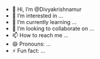 - 👋 Hi, I’m @Divyakrishnamur
- 👀 I’m interested in ...
- 🌱 I’m currently learning ...
- 💞️ I’m looking to collaborate on ...
- 📫 How to reach me ...
- 😄 Pronouns: ...
- ⚡ Fun fact: ...

<!---
Divyakrishnamur/Divyakrishnamur is a ✨ special ✨ repository because its `README.md` (this file) appears on your GitHub profile.
You can click the Preview link to take a look at your changes.
--->
